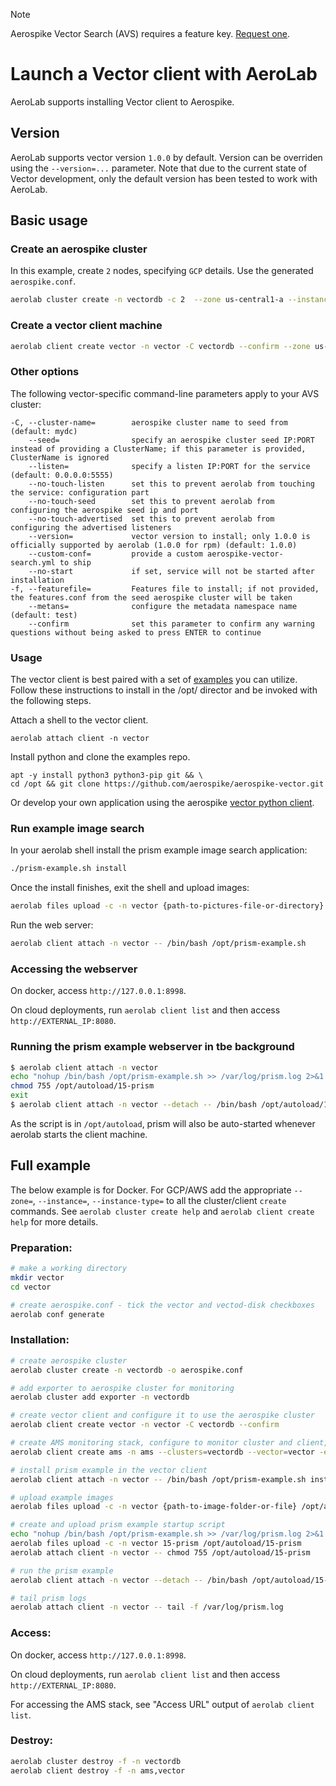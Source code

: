 > [!NOTE]
> Aerospike Vector Search (AVS) requires a feature key. [Request one](https://aerospike.com/docs/vector?utm_medium=web&utm_source=aerospike-github).


# Launch a Vector client with AeroLab

AeroLab supports installing Vector client to Aerospike.

## Version

AeroLab supports vector version `1.0.0` by default. Version can be overriden using the `--version=...` parameter. Note that due to the current state of Vector development, only the default version has been tested to work with AeroLab.

## Basic usage

### Create an aerospike cluster

In this example, create `2` nodes, specifying `GCP` details. Use the generated `aerospike.conf`.

```bash
aerolab cluster create -n vectordb -c 2  --zone us-central1-a --instance e2-standard-4
```

### Create a vector client machine

```bash
aerolab client create vector -n vector -C vectordb --confirm --zone us-central1-a --instance e2-standard-4
```

### Other options

The following vector-specific command-line parameters apply to your AVS cluster:
```
-C, --cluster-name=        aerospike cluster name to seed from (default: mydc)
    --seed=                specify an aerospike cluster seed IP:PORT instead of providing a ClusterName; if this parameter is provided, ClusterName is ignored
    --listen=              specify a listen IP:PORT for the service (default: 0.0.0.0:5555)
    --no-touch-listen      set this to prevent aerolab from touching the service: configuration part
    --no-touch-seed        set this to prevent aerolab from configuring the aerospike seed ip and port
    --no-touch-advertised  set this to prevent aerolab from configuring the advertised listeners
    --version=             vector version to install; only 1.0.0 is officially supported by aerolab (1.0.0 for rpm) (default: 1.0.0)
    --custom-conf=         provide a custom aerospike-vector-search.yml to ship
    --no-start             if set, service will not be started after installation
-f, --featurefile=         Features file to install; if not provided, the features.conf from the seed aerospike cluster will be taken
    --metans=              configure the metadata namespace name (default: test)
    --confirm              set this parameter to confirm any warning questions without being asked to press ENTER to continue
```

### Usage

The vector client is best paired with a set of [examples](https://github.com/aerospike/aerospike-vector) you can utilize.
Follow these instructions to install in the /opt/ director and be invoked with the following steps.

Attach a shell to the vector client.
```shell
aerolab attach client -n vector
```

Install python and clone the examples repo. 
```
apt -y install python3 python3-pip git && \
cd /opt && git clone https://github.com/aerospike/aerospike-vector.git
```

Or develop your own application using the aerospike [vector python client](https://github.com/aerospike/aerospike-vector).

### Run example image search

In your aerolab shell install the prism example image search application:

```bash
./prism-example.sh install
```

Once the install finishes, exit the shell and upload images:

```bash
aerolab files upload -c -n vector {path-to-pictures-file-or-directory} /opt/aerospike-vector/prism-image-search/prism/static/images/data/
```

Run the web server:

```bash
aerolab client attach -n vector -- /bin/bash /opt/prism-example.sh
```

### Accessing the webserver

On docker, access `http://127.0.0.1:8998`.

On cloud deployments, run `aerolab client list` and then access `http://EXTERNAL_IP:8080`.

### Running the prism example webserver in tbe background

```bash
$ aerolab client attach -n vector
echo "nohup /bin/bash /opt/prism-example.sh >> /var/log/prism.log 2>&1 &" > /opt/autoload/15-prism
chmod 755 /opt/autoload/15-prism
exit
$ aerolab client attach -n vector --detach -- /bin/bash /opt/autoload/15-prism
```

As the script is in `/opt/autoload`, prism will also be auto-started whenever aerolab starts the client machine.

## Full example

The below example is for Docker. For GCP/AWS add the appropriate `--zone=`, `--instance=`, `--instance-type=` to all the cluster/client `create` commands. See `aerolab cluster create help` and `aerolab client create help` for more details.

### Preparation:

```bash
# make a working directory
mkdir vector
cd vector

# create aerospike.conf - tick the vector and vectod-disk checkboxes
aerolab conf generate
```

### Installation:

```bash
# create aerospike cluster
aerolab cluster create -n vectordb -o aerospike.conf

# add exporter to aerospike cluster for monitoring
aerolab cluster add exporter -n vectordb 

# create vector client and configure it to use the aerospike cluster
aerolab client create vector -n vector -C vectordb --confirm

# create AMS monitoring stack, configure to monitor cluster and client, exposing prometheus port in docker
aerolab client create ams -n ams --clusters=vectordb --vector=vector -e 9090:9090

# install prism example in the vector client
aerolab client attach -n vector -- /bin/bash /opt/prism-example.sh install

# upload example images
aerolab files upload -c -n vector {path-to-image-folder-or-file} /opt/aerospike-vector/prism-image-search/prism/static/images/data/

# create and upload prism example startup script
echo "nohup /bin/bash /opt/prism-example.sh >> /var/log/prism.log 2>&1 &" > 15-prism
aerolab files upload -c -n vector 15-prism /opt/autoload/15-prism
aerolab attach client -n vector -- chmod 755 /opt/autoload/15-prism

# run the prism example
aerolab client attach -n vector --detach -- /bin/bash /opt/autoload/15-prism

# tail prism logs
aerolab attach client -n vector -- tail -f /var/log/prism.log
```

### Access:

On docker, access `http://127.0.0.1:8998`.

On cloud deployments, run `aerolab client list` and then access `http://EXTERNAL_IP:8080`.

For accessing the AMS stack, see "Access URL" output of `aerolab client list`.

### Destroy:

```bash
aerolab cluster destroy -f -n vectordb
aerolab client destroy -f -n ams,vector
```
